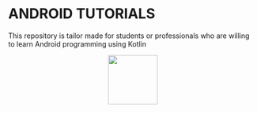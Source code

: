 # ANDROID TUTORIALS
This repository is tailor made for students or professionals who are willing to learn Android programming using Kotlin
<div id="header" align="center">
  <img src="https://media.giphy.com/media/M9gbBd9nbDrOTu1Mqx/giphy.gif" width="100"/>
</div>
